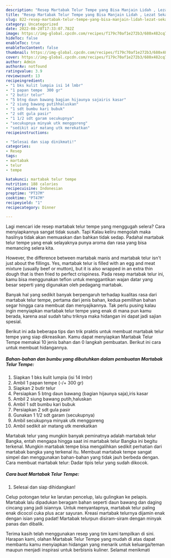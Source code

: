 ```yaml
---
description: "Resep Martabak Telur Tempe yang Bisa Manjain Lidah , Lezat Sekali"
title: "Resep Martabak Telur Tempe yang Bisa Manjain Lidah , Lezat Sekali"
slug: 822-resep-martabak-telur-tempe-yang-bisa-manjain-lidah-lezat-sekali
category: Uncategorized
date: 2022-08-28T17:33:07.782Z
image: https://img-global.cpcdn.com/recipes/f179c70af1e272b3/680x482cq70/martabak-telur-tempe-foto-resep-utama.jpg
hideToc: false
enableToc: true
enableTocContent: false
thumbnail: https://img-global.cpcdn.com/recipes/f179c70af1e272b3/680x482cq70/martabak-telur-tempe-foto-resep-utama.jpg
cover: https://img-global.cpcdn.com/recipes/f179c70af1e272b3/680x482cq70/martabak-telur-tempe-foto-resep-utama.jpg
author: Admin
authorAv: notfound
ratingvalue: 3.9
reviewcount: 13
recipeingredient:
- "1 bks kulit lumpia isi 14 lmbr"
- "1 papan tempe  300 gr"
- "2 butir telur"
- "5 btng daun bawang bagian hijaunya sajairis kasar"
- "2 siung bawang putihhaluskan"
- "1 sdt bumbu kari bubuk"
- "2 sdt gula pasir"
- "1 1/2 sdt garam secukupnya"
- "secukupnya minyak utk menggoreng"
- "sedikit air matang utk merekatkan"
recipeinstructions:

- "Selesai dan siap dinikmati!"
categories:
- Resep
tags:
- martabak
- telur
- tempe

katakunci: martabak telur tempe 
nutrition: 188 calories
recipecuisine: Indonesian
preptime: "PT37M"
cooktime: "PT47M"
recipeyield: "1"
recipecategory: Dinner

---
```



Lagi mencari ide resep martabak telur tempe yang menggugah selera? Cara menyiapkannya sangat tidak susah. Tapi Kalau keliru mengolah maka hasilnya tidak akan memuaskan dan bahkan tidak sedap. Padahal martabak telur tempe yang enak selayaknya punya aroma dan rasa yang bisa memancing selera kita.


However, the difference between martabak manis and martabak telur isn&#39;t just about the fillings. Yes, martabak telur is filled with an egg and meat mixture (usually beef or mutton), but it is also wrapped in an extra thin dough that is then fried to perfect crispiness. Pada resep martabak telur ini, kamu bisa menggunakan teflon untuk menggantikan wajan datar yang besar seperti yang digunakan oleh pedagang martabak.

Banyak hal yang sedikit banyak berpengaruh terhadap kualitas rasa dari martabak telur tempe, pertama dari jenis bahan, kedua pemilihan bahan segar hingga cara membuat dan menyajikannya. Tak perlu pusing kalau ingin menyiapkan martabak telur tempe yang enak di mana pun kamu berada, karena asal sudah tahu triknya maka hidangan ini dapat jadi sajian spesial.


Berikut ini ada beberapa tips dan trik praktis untuk membuat martabak telur tempe yang siap dikreasikan. Kamu dapat menyiapkan Martabak Telur Tempe memakai 10 jenis bahan dan 0 langkah pembuatan. Berikut ini cara untuk membuat hidangannya.

<!--inarticleads1-->

##### Bahan-bahan dan bumbu yang dibutuhkan dalam pembuatan Martabak Telur Tempe:

1. Siapkan 1 bks kulit lumpia (isi 14 lmbr)
1. Ambil 1 papan tempe (-/+ 300 gr)
1. Siapkan 2 butir telur
1. Persiapkan 5 btng daun bawang (bagian hijaunya saja),iris kasar
1. Ambil 2 siung bawang putih,haluskan
1. Ambil 1 sdt bumbu kari bubuk
1. Persiapkan 2 sdt gula pasir
1. Gunakan 1 1/2 sdt garam (secukupnya)
1. Ambil secukupnya minyak utk menggoreng
1. Ambil sedikit air matang utk merekatkan


Martabak telur yang mungkin banyak peminatnya adalah martabak telur Bangka, entah mengapa hingga saat ini martabak telur Bangka ini begitu terkenal. Mungkin martabak tempe bisa mengalihkan sedikit perhatian dari martabak bangka yang terkenal itu. Membuat martabak tempe sangat simpel dan menggunakan bahan-bahan yang tidak jauh berbeda dengan. Cara membuat martabak telur: Dadar tipis telur yang sudah dikocok. 

<!--inarticleads2-->

##### Cara buat Martabak Telur Tempe:


1. Selesai dan siap dihidangkan!

Celup potongan telur ke larutan pencelup, lalu gulingkan ke pelapis. Martabak lalu dipadukan beragam bahan seperti daun bawang dan daging cincang yang jadi isiannya. Untuk menyantapnya, martabak telur paling enak dicocol cuka plus acar sayuran. Kreasi martabak telurnya dijamin enak dengan isian yang padat! Martabak telurpun disiram-siram dengan minyak panas dan dibalik. 

Terima kasih telah menggunakan resep yang tim kami tampilkan di sini. Harapan kami, olahan Martabak Telur Tempe yang mudah di atas dapat membantu kamu menyiapkan hidangan yang menarik untuk keluarga/teman maupun menjadi inspirasi untuk berbisnis kuliner. Selamat menikmati

